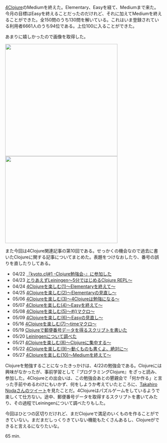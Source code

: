 [4Clojure](https://www.4clojure.com/)のMediumを終えた。Elementary、Easyを経て、Mediumまで来た。今月の目標はEasyを終えることだったのだけれど、それに加えてMediumを終えることができた。全150問のうち130問を解いている。これはいま登録されている利用者6661人のうち94位である。上位100に入ることができた。

あまりに嬉しかったので画像を取得した。

<img width="360" height="360" src="http://bouzuya.github.com/images/4clojure-10-medium.png" />
<img width="360" height="279" src="http://bouzuya.github.com/images/4clojure-10-rank94.png" />

また今回は4Clojure関連記事の第10回である。せっかくの機会なので過去に書いたClojureに関する記事についてまとめた。表題をつけなおしたり、番号の誤りを直したりしてある。

- 04/22 [『kyoto.clj#1 -Clojure勉強会-』に参加した](http://bouzuya.github.com/2012/04/22/kyoto-clj-1.html)
- 04/23 [とりあえずLeiningen〜5分ではじめるClojure REPL〜](http://bouzuya.github.com/2012/04/23/leiningen.html)
- 04/24 [4Clojureを楽しむ(1)〜Elementaryを終えて〜](http://bouzuya.github.com/2012/04/24/4clojure-1.html)
- 04/25 [4Clojureを楽しむ(2)〜Elementaryの見直し〜](http://bouzuya.github.com/2012/04/25/4clojure-2.html)
- 05/06 [4Clojureを楽しむ(3)〜4Clojureは勉強になる〜](http://bouzuya.github.com/2012/05/06/4clojure-3.html)
- 05/07 [4Clojureを楽しむ(4)〜Easyを終えて〜](http://bouzuya.github.com/2012/05/07/4clojure-4.html)
- 05/08 [4Clojureを楽しむ(5)〜#()マクロ〜](http://bouzuya.github.com/2012/05/08/4clojure-5.html)
- 05/09 [4Clojureを楽しむ(6)〜Easyの見直し〜](http://bouzuya.github.com/2012/05/09/4clojure-6.html)
- 05/16 [4Clojureを楽しむ(7)〜timeマクロ〜](http://bouzuya.github.com/2012/05/16/4clojure-7.html)
- 05/19 [Clojureで郵便番号データを得るスクリプトを書いた](http://bouzuya.github.com/2012/05/19/clojure-zipcode.html)
- 05/20 [Leiningenについて調べた](http://bouzuya.github.com/2012/05/20/clojure-leiningen.html)
- 05/21 [4Clojureを楽しむ(8)〜Clojureに集中する〜](http://bouzuya.github.com/2012/05/21/4clojure-8.html)
- 05/22 [4Clojureを楽しむ(9)〜動くものも書くよ、絶対に〜](http://bouzuya.github.com/2012/05/22/4clojure-9.html)
- 05/27 [4Clojureを楽しむ(10)〜Mediumを終えて〜](http://bouzuya.github.com/2012/05/27/4clojure-10.html)

Clojureを勉強することになったきっかけは、4/22の勉強会である。Clojureには興味がなかったが、事前学習として『プログラミングClojure』をざっと読み、参加した。4Clojureとの出会いは、この勉強会あとの懇親会で「何か作る」と言った手前やめるわけにもいかず、何をしようか考えていたところに、[Takahiro Nodaさんのツイート](https://twitter.com/tnoda_/status/194331844353867776)を見たことだ。4Clojureはパズルゲームをしているようで楽しくて仕方ない。途中、郵便番号データを取得するスクリプトを書いてみたり、その過程でLeiningenについて調べたりもした。

今回はひとつの区切りだけれど、まだClojureで満足のいくものを作ることができていない。まだまだしっくりきていない機能もたくさんあるし、Clojureができると言えるになりたいな。

65 min.
